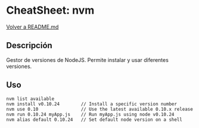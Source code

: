 # CheatSheet: nvm

[Volver a README.md](README.md)

## Descripción

Gestor de versiones de NodeJS.
Permite instalar y usar diferentes versiones.

## Uso

```
nvm list available          
nvm install v0.10.24        // Install a specific version number
nvm use 0.10                // Use the latest available 0.10.x release
nvm run 0.10.24 myApp.js    // Run myApp.js using node v0.10.24
nvm alias default 0.10.24   // Set default node version on a shell
```